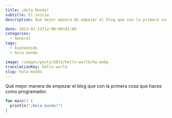 ```yaml
---
title: ¡Hola Mundo!
subtitle: El inicio
description: Qué mejor manera de empezar el blog que con la primera cosa que haces como programador.

date: 2013-01-11T12:00:00+01:00
categories:
  - General
tags:
  - bienvenido
  - hola mundo

image: /images/posts/2013/hello-world/hw.webp
translationKey: hello-world
slug: hola-mundo
---
```

Qué mejor manera de empezar el blog que con la primera cosa que haces como programador.

```kotlin:main.kt
fun main() {
  println("¡Hola mundo!")
}
```
